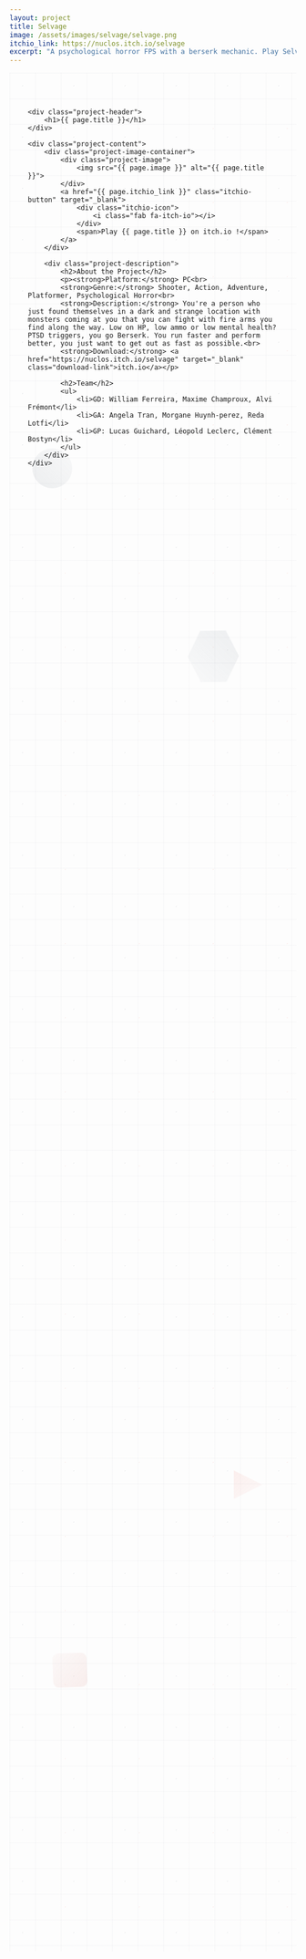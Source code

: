 ```yaml
---
layout: project
title: Selvage
image: /assets/images/selvage/selvage.png
itchio_link: https://nuclos.itch.io/selvage
excerpt: "A psychological horror FPS with a berserk mechanic. Play Selvage on itch.io !"
---
```


<div class="project-container">
    <!-- Animated background elements -->
    <div class="project-bg-patterns">
        <div class="floating-elements">
            <div class="float-element float-1"></div>
            <div class="float-element float-2"></div>
            <div class="float-element float-3"></div>
            <div class="float-element float-4"></div>
        </div>
        <div class="geometric-pattern"></div>
        <div class="particle-field"></div>
    </div>

    <div class="project-header">
        <h1>{{ page.title }}</h1>
    </div>
    
    <div class="project-content">
        <div class="project-image-container">
            <div class="project-image">
                <img src="{{ page.image }}" alt="{{ page.title }}">
            </div>
            <a href="{{ page.itchio_link }}" class="itchio-button" target="_blank">
                <div class="itchio-icon">
                    <i class="fab fa-itch-io"></i>
                </div>
                <span>Play {{ page.title }} on itch.io !</span>
            </a>
        </div>
        
        <div class="project-description">
            <h2>About the Project</h2>
            <p><strong>Platform:</strong> PC<br>
            <strong>Genre:</strong> Shooter, Action, Adventure, Platformer, Psychological Horror<br>
            <strong>Description:</strong> You're a person who just found themselves in a dark and strange location with monsters coming at you that you can fight with fire arms you find along the way. Low on HP, low ammo or low mental health? PTSD triggers, you go Berserk. You run faster and perform better, you just want to get out as fast as possible.<br>
            <strong>Download:</strong> <a href="https://nuclos.itch.io/selvage" target="_blank" class="download-link">itch.io</a></p>
            
            <h2>Team</h2>
            <ul>
                <li>GD: William Ferreira, Maxime Champroux, Alvi Frémont</li>
                <li>GA: Angela Tran, Morgane Huynh-perez, Reda Lotfi</li>
                <li>GP: Lucas Guichard, Léopold Leclerc, Clément Bostyn</li>
            </ul>
        </div>
    </div>
</div>

<style>
    /* Project Page - Completely Redesigned */
    .project-container {
        max-width: 1200px;
        margin: 0 auto;
        padding: 3rem 2rem;
        position: relative;
        min-height: 80vh;
        overflow: hidden;
    }

    /* Animated Background Patterns */
    .project-bg-patterns {
        position: absolute;
        top: 0;
        left: 0;
        right: 0;
        bottom: 0;
        z-index: 1;
        pointer-events: none;
    }

    /* Floating Elements */
    .floating-elements {
        position: absolute;
        width: 100%;
        height: 100%;
        overflow: hidden;
    }

    .float-element {
        position: absolute;
        opacity: 0.08;
        animation: float-project 25s ease-in-out infinite;
    }

    .float-1 {
        width: 70px;
        height: 70px;
        background: linear-gradient(45deg, #2c3e50, rgba(44, 62, 80, 0.3));
        border-radius: 50%;
        top: 20%;
        left: 8%;
        animation-delay: 0s;
    }

    .float-2 {
        width: 50px;
        height: 50px;
        background: linear-gradient(45deg, #e74c3c, rgba(231, 76, 60, 0.3));
        clip-path: polygon(50% 0%, 0% 100%, 100% 100%);
        top: 75%;
        right: 12%;
        animation-delay: -6s;
    }

    .float-3 {
        width: 90px;
        height: 90px;
        background: linear-gradient(45deg, #34495e, rgba(52, 73, 94, 0.3));
        clip-path: polygon(25% 0%, 75% 0%, 100% 50%, 75% 100%, 25% 100%, 0% 50%);
        top: 30%;
        right: 20%;
        animation-delay: -12s;
    }

    .float-4 {
        width: 60px;
        height: 60px;
        background: linear-gradient(45deg, #c0392b, rgba(192, 57, 43, 0.3));
        border-radius: 10px;
        top: 85%;
        left: 15%;
        animation-delay: -18s;
    }

    /* Geometric Pattern */
    .geometric-pattern {
        position: absolute;
        width: 100%;
        height: 100%;
        background-image: 
            linear-gradient(rgba(44, 62, 80, 0.03) 1px, transparent 1px),
            linear-gradient(90deg, rgba(44, 62, 80, 0.03) 1px, transparent 1px);
        background-size: 45px 45px;
        animation: pattern-move-project 35s linear infinite;
    }

    /* Particle Field */
    .particle-field {
        position: absolute;
        width: 100%;
        height: 100%;
        background-image: 
            radial-gradient(circle at 25% 25%, rgba(44, 62, 80, 0.08) 1px, transparent 1px),
            radial-gradient(circle at 75% 75%, rgba(231, 76, 60, 0.08) 1px, transparent 1px);
        background-size: 90px 90px, 130px 130px;
        animation: particle-drift-project 28s ease-in-out infinite;
    }

    /* Project Header */
    .project-header {
        display: flex;
        justify-content: center;
        align-items: center;
        margin-bottom: 3rem;
        position: relative;
        z-index: 2;
        text-align: center;
    }

    .project-header h1 {
        font-size: 3.5rem;
        background: linear-gradient(45deg, var(--text-color), #2c3e50, var(--text-color));
        background-size: 200% 200%;
        -webkit-background-clip: text;
        -webkit-text-fill-color: transparent;
        background-clip: text;
        animation: text-shimmer-project 4s ease-in-out infinite;
        text-shadow: 0 0 30px rgba(44, 62, 80, 0.3);
    }

    /* Itch.io Button */
    .itchio-button {
        display: flex;
        align-items: center;
        gap: 0.75rem;
        background: rgba(250, 92, 92, 0.9);
        backdrop-filter: blur(15px);
        color: white;
        padding: 1rem 1.5rem;
        border-radius: 15px;
        text-decoration: none;
        font-weight: 700;
        transition: all 0.3s ease;
        border: 1px solid rgba(255, 255, 255, 0.2);
        box-shadow: 
            0 8px 25px rgba(250, 92, 92, 0.3),
            inset 0 1px 0 rgba(255, 255, 255, 0.2);
        position: relative;
        overflow: hidden;
        margin-top: 2.5rem;
    }

    .itchio-button::before {
        content: '';
        position: absolute;
        top: 0;
        left: -100%;
        width: 100%;
        height: 100%;
        background: linear-gradient(90deg, transparent, rgba(255, 255, 255, 0.3), transparent);
        transition: left 0.6s;
    }

    .itchio-button:hover::before {
        left: 100%;
    }

    .itchio-button:hover {
        transform: translateY(-5px) scale(1.02);
        box-shadow: 
            0 15px 40px rgba(250, 92, 92, 0.4),
            0 0 30px rgba(250, 92, 92, 0.3);
    }

    .itchio-icon {
        display: flex;
        align-items: center;
        justify-content: center;
        transition: transform 0.3s ease;
        flex-shrink: 0;
    }

    .itchio-button:hover .itchio-icon {
        transform: rotate(360deg) scale(1.1);
    }

    .itchio-icon i {
        font-size: 24px;
    }

    /* Project Content */
    .project-content {
        display: grid;
        grid-template-columns: 1fr 1fr;
        gap: 3rem;
        position: relative;
        z-index: 2;
    }

    /* Project Image */
    .project-image-container {
        position: relative;
        display: flex;
        flex-direction: column;
        align-items: center;
    }

    .project-image {
        background: rgba(255, 255, 255, 0.1);
        backdrop-filter: blur(15px);
        padding: 1.5rem;
        border-radius: 20px;
        border: 1px solid rgba(255, 255, 255, 0.2);
        box-shadow: 
            0 20px 40px rgba(0, 0, 0, 0.1),
            inset 0 1px 0 rgba(255, 255, 255, 0.2);
        position: relative;
        overflow: hidden;
    }

    .project-image::before {
        content: '';
        position: absolute;
        top: 0;
        left: 0;
        right: 0;
        height: 3px;
        background: linear-gradient(90deg, #2c3e50, #34495e, #e74c3c, #c0392b, #2c3e50);
        background-size: 200% 100%;
        animation: rainbow-flow-project 4s linear infinite;
    }

    .project-image img {
        width: 100%;
        height: auto;
        border-radius: 15px;
        transition: transform 0.3s ease;
    }

    .project-image:hover img {
        transform: scale(1.02);
    }

    /* Project Description */
    .project-description {
        background: rgba(255, 255, 255, 0.1);
        backdrop-filter: blur(20px);
        padding: 2.5rem;
        border-radius: 20px;
        border: 1px solid rgba(255, 255, 255, 0.2);
        box-shadow: 
            0 20px 40px rgba(0, 0, 0, 0.1),
            inset 0 1px 0 rgba(255, 255, 255, 0.2);
        position: relative;
        overflow: hidden;
        line-height: 1.7;
    }

    .project-description::before {
        content: '';
        position: absolute;
        top: 0;
        left: 0;
        right: 0;
        height: 3px;
        background: linear-gradient(90deg, #2c3e50, #34495e, #e74c3c, #c0392b, #2c3e50);
        background-size: 200% 100%;
        animation: rainbow-flow-project 4s linear infinite;
    }

    .project-description h2 {
        margin: 2rem 0 1.5rem;
        color: var(--text-color);
        font-size: 1.8rem;
        position: relative;
    }

    .project-description h2:first-child {
        margin-top: 0;
    }

    .project-description p {
        color: var(--text-secondary);
        margin-bottom: 1.5rem;
    }

    .download-link {
        color: #2ecc71;
        text-decoration: none;
        font-weight: 600;
        transition: all 0.3s ease;
        position: relative;
    }

    .download-link::after {
        content: '';
        position: absolute;
        bottom: -2px;
        left: 0;
        width: 0;
        height: 2px;
        background: linear-gradient(90deg, #2ecc71, #27ae60);
        transition: width 0.3s ease;
    }

    .download-link:hover::after {
        width: 100%;
    }

    .download-link:hover {
        color: #27ae60;
        text-shadow: 0 0 10px rgba(46, 204, 113, 0.3);
    }

    /* Rainbow itch.io text styling */
    .download-link {
        background: linear-gradient(90deg, #e74c3c, #f39c12, #f1c40f, #2ecc71, #3498db, #9b59b6, #e74c3c);
        background-size: 200% auto;
        background-clip: text;
        -webkit-background-clip: text;
        -webkit-text-fill-color: transparent;
        animation: rainbow-flow-project 3s linear infinite;
        font-weight: 600;
    }

    .download-link:hover {
        text-decoration: underline;
        text-shadow: none;
    }

    .project-description ul {
        margin: 1.5rem 0;
        padding-left: 1.5rem;
        color: var(--text-secondary);
    }

    .project-description li {
        margin-bottom: 0.75rem;
        position: relative;
    }

    .project-description li::before {
        content: '▸';
        color: #2c3e50;
        font-weight: bold;
        position: absolute;
        left: -1.2rem;
        animation: list-pulse 2s ease-in-out infinite;
    }

    .project-description ul ul {
        margin: 0.75rem 0;
    }

    /* Animations */
    @keyframes float-project {
        0%, 100% { transform: translateY(0px) rotate(0deg); }
        25% { transform: translateY(-20px) rotate(90deg); }
        50% { transform: translateY(-10px) rotate(180deg); }
        75% { transform: translateY(-30px) rotate(270deg); }
    }

    @keyframes pattern-move-project {
        0% { transform: translate(0, 0); }
        100% { transform: translate(45px, 45px); }
    }

    @keyframes particle-drift-project {
        0%, 100% { transform: translate(0, 0); }
        50% { transform: translate(-20px, -20px); }
    }

    @keyframes text-shimmer-project {
        0%, 100% { background-position: 0% 50%; }
        50% { background-position: 100% 50%; }
    }

    @keyframes rainbow-flow-project {
        0% { background-position: 0% 0%; }
        100% { background-position: 200% 0%; }
    }

    @keyframes list-pulse {
        0%, 100% { opacity: 0.7; }
        50% { opacity: 1; }
    }

    /* Responsive Design */
    @media (max-width: 768px) {
        .project-content {
            grid-template-columns: 1fr;
            gap: 2rem;
        }

        .project-header {
            flex-direction: column;
            gap: 1.5rem;
            text-align: center;
        }

        .project-header h1 {
            font-size: 2.5rem;
        }

        .float-element {
            display: none;
        }

        .project-description {
            padding: 2rem;
        }
    }
</style> 